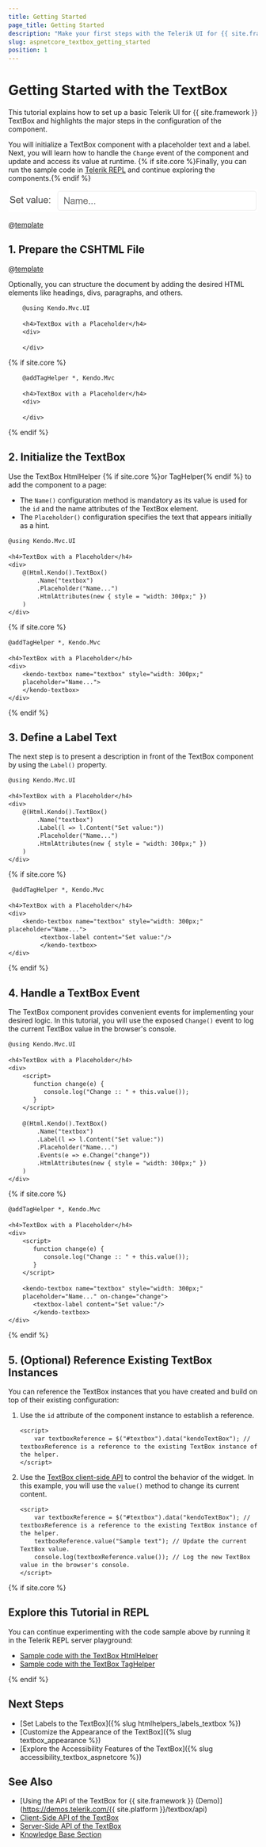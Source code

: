 ```yaml
---
title: Getting Started
page_title: Getting Started
description: "Make your first steps with the Telerik UI for {{ site.framework }} TextBox component by following a complete step-by-step tutorial."
slug: aspnetcore_textbox_getting_started
position: 1
---
```


# Getting Started with the TextBox

This tutorial explains how to set up a basic Telerik UI for {{ site.framework }} TextBox and highlights the major steps in the configuration of the component.

You will initialize a TextBox component with a placeholder text and a label. Next, you will learn how to handle the `Change` event of the component and update and access its value at runtime. {% if site.core %}Finally, you can run the sample code in [Telerik REPL](https://netcorerepl.telerik.com/) and continue exploring the components.{% endif %}

 ![Sample Telerik UI for {{ site.framework }} TextBox](./images/textbox-getting-started.png)

@[template](/_contentTemplates/core/getting-started-prerequisites.md#repl-component-gs-prerequisites)

## 1. Prepare the CSHTML File

@[template](/_contentTemplates/core/getting-started-directives.md#gs-adding-directives)

Optionally, you can structure the document by adding the desired HTML elements like headings, divs, paragraphs, and others.

```HtmlHelper
    @using Kendo.Mvc.UI

    <h4>TextBox with a Placeholder</h4>
    <div>

    </div>
```
{% if site.core %}
```TagHelper
    @addTagHelper *, Kendo.Mvc

    <h4>TextBox with a Placeholder</h4>
    <div>

    </div>
```
{% endif %}

## 2. Initialize the TextBox

Use the TextBox HtmlHelper {% if site.core %}or TagHelper{% endif %} to add the component to a page:

* The `Name()` configuration method is mandatory as its value is used for the `id` and the name attributes of the TextBox element.
* The `Placeholder()` configuration specifies the text that appears initially as a hint. 

```HtmlHelper
@using Kendo.Mvc.UI

<h4>TextBox with a Placeholder</h4>
<div>
    @(Html.Kendo().TextBox()
        .Name("textbox")
        .Placeholder("Name...")
        .HtmlAttributes(new { style = "width: 300px;" })
    )
</div>
```
{% if site.core %}
```TagHelper
@addTagHelper *, Kendo.Mvc

<h4>TextBox with a Placeholder</h4>
<div>
    <kendo-textbox name="textbox" style="width: 300px;" 
    placeholder="Name...">
    </kendo-textbox>
</div>
```
{% endif %}

## 3. Define a Label Text

The next step is to present a description in front of the TextBox component by using the `Label()` property.

```HtmlHelper
@using Kendo.Mvc.UI

<h4>TextBox with a Placeholder</h4>
<div>
    @(Html.Kendo().TextBox()
        .Name("textbox")
        .Label(l => l.Content("Set value:"))
        .Placeholder("Name...")
        .HtmlAttributes(new { style = "width: 300px;" })
    )
</div>
```
{% if site.core %}
```TagHelper
 @addTagHelper *, Kendo.Mvc

<h4>TextBox with a Placeholder</h4>
<div>
    <kendo-textbox name="textbox" style="width: 300px;" placeholder="Name...">
         <textbox-label content="Set value:"/>
         </kendo-textbox>
</div>
```
{% endif %}

## 4. Handle a TextBox Event

The TextBox component provides convenient events for implementing your desired logic. In this tutorial, you will use the exposed `Change()` event to log the current TextBox value in the browser's console.

```HtmlHelper
@using Kendo.Mvc.UI

<h4>TextBox with a Placeholder</h4>
<div>
    <script>
       function change(e) {
          console.log("Change :: " + this.value());
       }
    </script>

    @(Html.Kendo().TextBox()
        .Name("textbox")
        .Label(l => l.Content("Set value:"))
        .Placeholder("Name...")
        .Events(e => e.Change("change"))
        .HtmlAttributes(new { style = "width: 300px;" })
    )
</div>
```
{% if site.core %}
```TagHelper
@addTagHelper *, Kendo.Mvc

<h4>TextBox with a Placeholder</h4>
<div>
    <script>
       function change(e) {
          console.log("Change :: " + this.value());
       }
    </script>

    <kendo-textbox name="textbox" style="width: 300px;" 
    placeholder="Name..." on-change="change">
       <textbox-label content="Set value:"/>
       </kendo-textbox>
</div>
```
{% endif %}

## 5. (Optional) Reference Existing TextBox Instances

You can reference the TextBox instances that you have created and build on top of their existing configuration:

1. Use the `id` attribute of the component instance to establish a reference.

    ```script
    <script>
        var textboxReference = $("#textbox").data("kendoTextBox"); // textboxReference is a reference to the existing TextBox instance of the helper.
    </script>
    ```

1. Use the [TextBox client-side API](https://docs.telerik.com/kendo-ui/api/javascript/ui/textbox#methods) to control the behavior of the widget. In this example, you will use the `value()` method to change its current content.

    ```script
    <script>
        var textboxReference = $("#textbox").data("kendoTextBox"); // textboxReference is a reference to the existing TextBox instance of the helper.
        textboxReference.value("Sample text"); // Update the current TextBox value.
        console.log(textboxReference.value()); // Log the new TextBox value in the browser's console.
    </script>
    ```

{% if site.core %}
## Explore this Tutorial in REPL

You can continue experimenting with the code sample above by running it in the Telerik REPL server playground:

* [Sample code with the TextBox HtmlHelper](https://netcorerepl.telerik.com/QHEvbJFL14nUQBCX42)
* [Sample code with the TextBox TagHelper](https://netcorerepl.telerik.com/GnObbJFh14nVCZns54)

{% endif %}

## Next Steps

* [Set Labels to the TextBox]({% slug htmlhelpers_labels_textbox %})
* [Customize the Appearance of the TextBox]({% slug textbox_appearance %})
* [Explore the Accessibility Features of the TextBox]({% slug accessibility_textbox_aspnetcore %})

## See Also

* [Using the API of the TextBox for {{ site.framework }} (Demo)](https://demos.telerik.com/{{ site.platform }}/textbox/api)
* [Client-Side API of the TextBox](https://docs.telerik.com/kendo-ui/api/javascript/ui/textbox)
* [Server-Side API of the TextBox](/api/textbox)
* [Knowledge Base Section](/knowledge-base)
